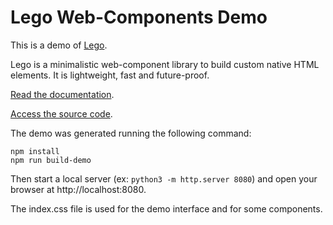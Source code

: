 # Lego Web-Components Demo

This is a demo of [Lego](https://lego.js.org).

Lego is a minimalistic web-component library to build custom native HTML elements.
It is lightweight, fast and future-proof.

[Read the documentation](https://lego.js.org).

[Access the source code](https://github.com/polight/lego).


The demo was generated running the following command:

```
npm install
npm run build-demo
```

Then start a local server (ex: `python3 -m http.server 8080`) and open your browser
at http://localhost:8080.

The index.css file is used for the demo interface and for some components.
